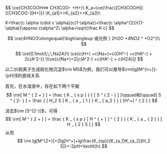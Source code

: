 $$
\ce{CH3COOH<=> CH3COO- +H+}\\
K_a=\ce{\frac{[CH3COOH]}{[CH3COO-][H+]}}
\\K_{a1}>>K_{a2}>>K_{a3}\\

K=\frac{c \alpha \cdot c \alpha}{c(1-\alpha)}=\frac{c \alpha^{2}}{(1-\alpha)}\approx c\alpha^2\\
\alpha=\sqrt{\frac K c}
$$

$$
\ce{4HNO3\xlongequal{\bigtriangleup 或光照 } 2H2O +4NO2 ^ +O2^}\\
$$

$$
\ce{0.1mol/L\,\,Na2A}\\
\ce{c(H+) +c(Na+)=c(OH^-) +c(HA^-) + 2c(A^2-)}
\\\ce{c(Na+)=2[c(A^2-) +c(HA^-) + c(H2A)]}
$$

以二价硫离子生成硫化物沉淀$\rm MS$为例，我们可以推导$\rm\lg[M^{n+}]-{pH}$的直线关系

首先，在水溶液中，存在如下两个平衡
$$
\rm[ M ^ { 2 + } ] = \frac { K _ { s p } } { [ S ^ { 2 - } ] }\qquad和\qquad[ S ^ { 2- } ] = \frac { [ H_2 S ] K _ { a _ { 1 } } K _ { a_2 } } { [H^+] ^ { 2 } }
$$

消去$\rm [S^{2-}]$，可得
$$
\rm[ M ^ { 2 + } ] = \frac { K _ { s p } [ H ^ { + } ] ^ { 2 } } { K _ { a _ { 2 } } [ H _ { 2 } S ] }
$$
从而
$$
\rm lg[M^{2+}]=2lg[H^+]+lg\frac{K_{sp}}{K_{a_1}K_{a_2}[H_2 S]}=-2pH+\textit{h}
$$
